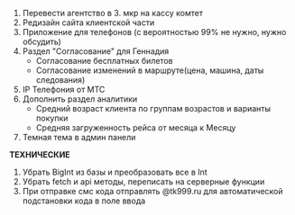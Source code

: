1. Перевести агентство в 3. мкр на кассу комтет
2. Редизайн сайта клиентской части
3. Приложение для телефонов (с вероятностью 99% не нужно, нужно обсудить)
4. Раздел "Согласование" для Геннадия
   - Согласование бесплатных билетов
   - Согласование изменений в маршруте(цена, машина, даты следования)
5. IP Телефония от МТС 
6. Дополнить раздел аналитики
   - Средний возраст клиента по группам возрастов и варианты покупки
   - Средняя загруженность рейса от месяца к Месяцу 
7. Темная тема в админ панели


**ТЕХНИЧЕСКИЕ**
1. Убрать BigInt из базы и преобразовать все в Int
2. Убрать fetch и api методы, переписать на серверные функции
3. При отправке смс кода отправлять @tk999.ru для автоматической подстановки кода в поле ввода